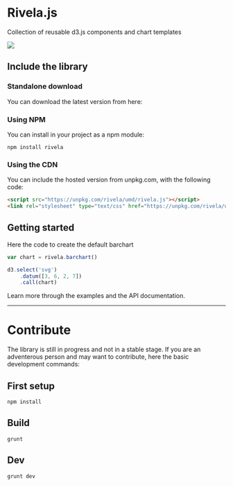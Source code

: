 # Rivela.js

Collection of reusable d3.js components and chart templates

![](https://travis-ci.org/Rivela/rivela.js.svg?branch=master)

## Include the library

### Standalone download

You can download the latest version from here:


### Using NPM

You can install in your project as a npm module:

```
npm install rivela
```

### Using the CDN

You can include the hosted version from unpkg.com, with the following code:

```html
<script src="https://unpkg.com/rivela/umd/rivela.js"></script>
<link rel="stylesheet" type="text/css" href="https://unpkg.com/rivela/umd/rivela.css">
```

## Getting started

Here the code to create the default barchart

```js
var chart = rivela.barchart()

d3.select('svg')
	.datum([3, 6, 2, 7])
	.call(chart)
```

Learn more through the examples and the API documentation.

---

# Contribute

The library is still in progress and not in a stable stage.
If you are an adventerous person and may want to contribute, here the basic development commands:

## First setup

```
npm install
```

## Build

```
grunt
```

## Dev

```
grunt dev
```

